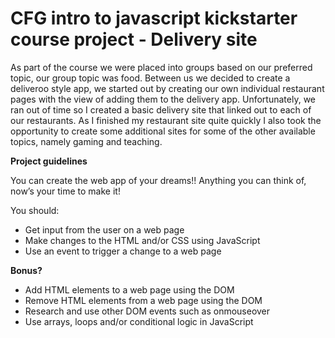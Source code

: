 # CFG intro to javascript kickstarter course project - Delivery site
As part of the course we were placed into groups based on our preferred topic, our group topic was food. Between us we decided to create a deliveroo style app, we started out by creating our own 
individual restaurant pages with the view of adding them to the delivery app. Unfortunately, we ran out of time so I created a basic delivery site that linked out to each of our restaurants. 
As I finished my restaurant site quite quickly I also took the opportunity to create some additional sites for some of the other available topics, namely gaming and teaching.


<b>Project guidelines</b>

You can create the web app of your dreams!! Anything you can think of, now’s your time to make it!

You should:
+ Get input from the user on a web page<br>
+ Make changes to the HTML and/or CSS using JavaScript<br>
+ Use an event to trigger a change to a web page<br>

<b>Bonus?</b>
+ Add HTML elements to a web page using the DOM<br>
+ Remove HTML elements from a web page using the DOM<br>
+ Research and use other DOM events such as onmouseover<br>
+ Use arrays, loops and/or conditional logic in JavaScript<br>
